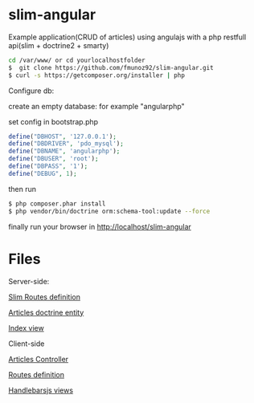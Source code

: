 slim-angular
===========

Example application(CRUD of articles) using angulajs with a php restfull  api(slim + doctrine2 + smarty)


```bash
cd /var/www/ or cd yourlocalhostfolder
$  git clone https://github.com/fmunoz92/slim-angular.git
$ curl -s https://getcomposer.org/installer | php
```
Configure db:

create an empty database: for example "angularphp"

set config in bootstrap.php
```php
define("DBHOST", '127.0.0.1');
define("DBDRIVER", 'pdo_mysql');
define("DBNAME", 'angularphp');
define("DBUSER", 'root');
define("DBPASS", '1');
define("DEBUG", 1);
```
then run
```bash
$ php composer.phar install
$ php vendor/bin/doctrine orm:schema-tool:update --force
```
finally run your browser in [http://localhost/slim-angular](http://localhost/slim-angular)

Files
===========

Server-side:

[Slim Routes definition](https://github.com/fmunoz92/slim-angular/blob/master/index.php)

[Articles doctrine entity](https://github.com/fmunoz92/slim-angular/blob/master/models/article.php)

[Index view](https://github.com/fmunoz92/slim-angular/blob/master/views/index.php)

Client-side

[Articles Controller](https://github.com/fmunoz92/slim-angular/blob/master/assets/js/controllers/articles.js)

[Routes definition](https://github.com/fmunoz92/slim-angular/blob/master/assets/js/config.js)

[Handlebarsjs views](https://github.com/fmunoz92/slim-angular/tree/master/assets/views)


